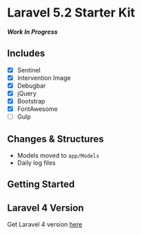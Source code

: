 # Laravel 5.2 Starter Kit

***Work In Progress***

## Includes
- [x] Sentinel
- [x] Intervention Image
- [x] Debugbar
- [x] jQuery
- [x] Bootstrap
- [x] FontAwesome
- [ ] Gulp

## Changes & Structures
- Models moved to `app/Models`
- Daily log files

## Getting Started


## Laravel 4 Version
Get Laravel 4 version [here](https://github.com/benhanks040888/L4-Starter)